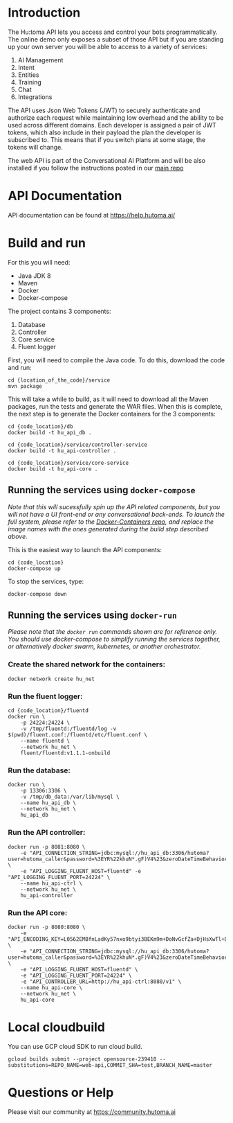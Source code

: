 # Introduction 
The Hu:toma API lets you access and control your bots programmatically. The online demo only exposes a subset of those API but if you are standing up your own server you will be able to access to a variety of services:

1. AI Management 
2. Intent
3. Entities
4. Training
5. Chat
7. Integrations

The API uses Json Web Tokens (JWT) to securely authenticate and authorize each request while maintaining low overhead and the ability to be used across different domains. Each developer is assigned a pair of JWT tokens, which also include in their payload the plan the developer is subscribed to. This means that if you switch plans at some stage, the tokens will change.

The web API is part of the Conversational AI Platform and will be also installed if you follow the instructions posted in our [main repo](https://github.com/hutomadotAI/Hutoma-Conversational-AI-Platform)

# API Documentation
API documentation can be found at https://help.hutoma.ai/

# Build and run

For this you will need:
- Java JDK 8
- Maven
- Docker
- Docker-compose

The project contains 3 components:
1. Database
2. Controller
3. Core service
4. Fluent logger

First, you will need to compile the Java code. To do this, download the code and run:
```
cd {location_of_the_code}/service
mvn package
```
This will take a while to build, as it will need to download all the Maven packages, run the tests and generate the WAR files. When this is complete, the next step is to generate the Docker containers for the 3 components:
```
cd {code_location}/db
docker build -t hu_api_db .

cd {code_location}/service/controller-service
docker build -t hu_api-controller .

cd {code_location}/service/core-service
docker build -t hu_api-core .
```

## Running the services using `docker-compose`
_Note that this will sucessfully spin up the API related components, but you will not have a UI front-end or any conversational back-ends. To launch the full system, please refer to the [Docker-Containers repo](https://github.com/hutomadotAI/Docker-Containers), and replace the image names with the ones generated during the build step described above._

This is the easiest way to launch the API components:
```
cd {code_location}
docker-compose up
```

To stop the services, type:
```
docker-compose down
```

## Running the services using `docker-run`
*Please note that the `docker run` commands shown are for reference only. You should use docker-compose to simplify running the services together, or alternatively docker swarm, kubernetes, or another orchestrator.*

### Create the shared network for the containers:
```
docker network create hu_net
```


### Run the fluent logger:
```
cd {code_location}/fluentd
docker run \
    -p 24224:24224 \
    -v /tmp/fluentd:/fluentd/log -v $(pwd)/fluent.conf:/fluentd/etc/fluent.conf \
    --name fluentd \
    --network hu_net \
    fluent/fluentd:v1.1.1-onbuild
```


### Run the database:
```
docker run \
    -p 13306:3306 \
    -v /tmp/db_data:/var/lib/mysql \
    --name hu_api_db \
    --network hu_net \
    hu_api_db
```

### Run the API controller:
```
docker run -p 8081:8080 \
    -e "API_CONNECTION_STRING=jdbc:mysql://hu_api_db:3306/hutoma?user=hutoma_caller&password=%3EYR%22khuN*.gF)V4%23&zeroDateTimeBehavior=convertToNull" \
    -e "API_LOGGING_FLUENT_HOST=fluentd" -e "API_LOGGING_FLUENT_PORT=24224" \
    --name hu_api-ctrl \
    --network hu_net \
    hu_api-controller
```

### Run the API core:
```
docker run -p 8080:8080 \
    -e "API_ENCODING_KEY=L0562EMBfnLadKy57nxo9btyi3BEKm9m+DoNvGcfZa+DjHsXwTl+BwCE4NeKEAagfkhYBFvhvJoAgtugSsQOfw==" \
    -e "API_CONNECTION_STRING=jdbc:mysql://hu_api_db:3306/hutoma?user=hutoma_caller&password=%3EYR%22khuN*.gF)V4%23&zeroDateTimeBehavior=convertToNull" \
    -e "API_LOGGING_FLUENT_HOST=fluentd" \
    -e "API_LOGGING_FLUENT_PORT=24224" \
    -e "API_CONTROLLER_URL=http://hu_api-ctrl:8080/v1" \
    --name hu_api-core \
    --network hu_net \
    hu_api-core
```

# Local cloudbuild
You can use GCP cloud SDK to run cloud build.

```
gcloud builds submit --project opensource-239410 --substitutions=REPO_NAME=web-api,COMMIT_SHA=test,BRANCH_NAME=master
```

# Questions or Help
Please visit our community at https://community.hutoma.ai
